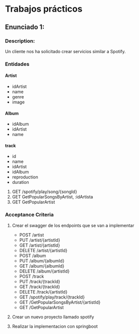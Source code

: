 # Trabajos prácticos

## Enunciado 1:


### Description:

Un cliente nos ha solicitado crear servicios similar a Spotify.



### Entidades

#### Artist
- idArtist
- name
- genre
- image

#### Album
- idAlbum
- idArtist
- name

#### track
 -   id
 -   name
 -   idArtist
 -   idAlbum
 -   reproduction
 -   duration


1. GET /spotify/play/song/{songId}
2. GET GetPopularSongsByArtist, :idArtista
3. GET GetPopularArtist



### Acceptance Criteria
1. Crear el swagger de los endpoints que se van a implementar
    - POST /artist
    - PUT /artist/{artistId}
    - GET /artist/{artistId}
    - DELETE /artist/{artistId}
   - POST /album
   - PUT /album/{albumId}
   - GET /album/{albumId}
   - DELETE /album/{artistId}
   - POST /track
   - PUT /track/{trackId}
   - GET /track/{trackId}
   - DELETE /track/{artistId}
   - GET /spotify/play/track/{trackId}
   - GET /GetPopularSongsByArtist/{artistId}
   - GET /GetPopularArtist
    
2. Crear un nuevo proyecto llamado spotify
3. Realizar la implementacion con springboot

